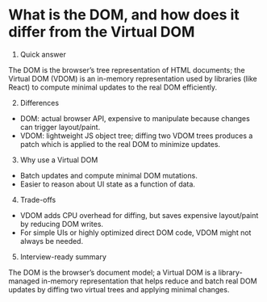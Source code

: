 # What is the DOM, and how does it differ from the Virtual DOM

1. Quick answer

The DOM is the browser’s tree representation of HTML documents; the Virtual DOM (VDOM) is an in-memory representation used by libraries (like React) to compute minimal updates to the real DOM efficiently.

2. Differences

- DOM: actual browser API, expensive to manipulate because changes can trigger layout/paint.
- VDOM: lightweight JS object tree; diffing two VDOM trees produces a patch which is applied to the real DOM to minimize updates.

3. Why use a Virtual DOM

- Batch updates and compute minimal DOM mutations.
- Easier to reason about UI state as a function of data.

4. Trade-offs

- VDOM adds CPU overhead for diffing, but saves expensive layout/paint by reducing DOM writes.
- For simple UIs or highly optimized direct DOM code, VDOM might not always be needed.

5. Interview-ready summary

The DOM is the browser’s document model; a Virtual DOM is a library-managed in-memory representation that helps reduce and batch real DOM updates by diffing two virtual trees and applying minimal changes.
